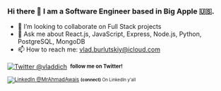 ### Hi there 👋 I am a Software Engineer based in Big Apple 🇺🇸.

- 👯 I’m looking to collaborate on Full Stack projects
- 💬 Ask me about React.js, JavaScript, Express, Node.js, Python, PostgreSQL, MongoDB
- 📫 How to reach me: vlad.burlutskiy@icloud.com

<div align="left">
    <p><a href="https://twitter.com/Vladdich/"><img alt="Twitter @vladdich" align="center" src="https://img.shields.io/badge/-@vladdich-gray.svg?colorA=6A788D&colorB=1da1f2&style=for-the-badge" /></a>&nbsp;<small> <strong>follow me on Twitter!</strong> 
    <p><a href="https://www.linkedin.com/in/vladburlutsky/"><img alt="LinkedIn @MrAhmadAwais" align="center" src="https://img.shields.io/badge/LINKEDIN-gray.svg?colorA=6A788D&colorB=6A788D&style=for-the-badge" /></a>&nbsp;<small><strong>(connect)</strong> On LinkedIn y'all</small></p>
